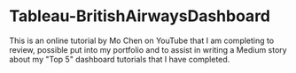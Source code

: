 # Tableau-BritishAirwaysDashboard
This is an online tutorial by Mo Chen on YouTube that I am completing to review, possible put into my portfolio and to assist in writing a Medium story about my "Top 5" dashboard tutorials that I have completed.
